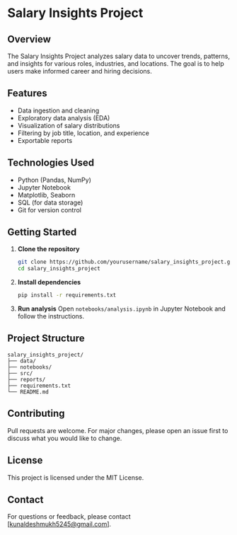 # Salary Insights Project

## Overview
The Salary Insights Project analyzes salary data to uncover trends, patterns, and insights for various roles, industries, and locations. The goal is to help users make informed career and hiring decisions.

## Features
- Data ingestion and cleaning
- Exploratory data analysis (EDA)
- Visualization of salary distributions
- Filtering by job title, location, and experience
- Exportable reports

## Technologies Used
- Python (Pandas, NumPy)
- Jupyter Notebook
- Matplotlib, Seaborn
- SQL (for data storage)
- Git for version control

## Getting Started

1. **Clone the repository**
    ```bash
    git clone https://github.com/yourusername/salary_insights_project.git
    cd salary_insights_project
    ```

2. **Install dependencies**
    ```bash
    pip install -r requirements.txt
    ```

3. **Run analysis**
    Open `notebooks/analysis.ipynb` in Jupyter Notebook and follow the instructions.

## Project Structure
```
salary_insights_project/
├── data/
├── notebooks/
├── src/
├── reports/
├── requirements.txt
└── README.md
```

## Contributing
Pull requests are welcome. For major changes, please open an issue first to discuss what you would like to change.

## License
This project is licensed under the MIT License.

## Contact
For questions or feedback, please contact [kunaldeshmukh5245@gmail.com].